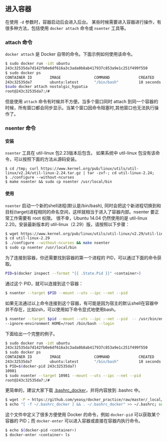 ## 进入容器
在使用 `-d` 参数时，容器启动后会进入后台。
某些时候需要进入容器进行操作，有很多种方法，包括使用 `docker attach` 命令或 `nsenter` 工具等。
### attach 命令
`docker attach` 是 Docker 自带的命令。下面示例如何使用该命令。

```bash
$ sudo docker run -idt ubuntu
243c32535da7d142fb0e6df616a3c3ada0b8ab417937c853a9e1c251f499f550
$ sudo docker ps
CONTAINER ID        IMAGE               COMMAND             CREATED             STATUS              PORTS               NAMES
243c32535da7        ubuntu:latest       "/bin/bash"         18 seconds ago      Up 17 seconds                           nostalgic_hypatia
$sudo docker attach nostalgic_hypatia
root@243c32535da7:/#
```

但是使用 `attach` 命令有时候并不方便。当多个窗口同时 attach 到同一个容器的时候，所有窗口都会同步显示。当某个窗口因命令阻塞时,其他窗口也无法执行操作了。

### nsenter 命令
#### 安装
`nsenter` 工具在 util-linux 包2.23版本后包含。
如果系统中 util-linux 包没有该命令，可以按照下面的方法从源码安装。
```
$ cd /tmp; curl https://www.kernel.org/pub/linux/utils/util-linux/v2.24/util-linux-2.24.tar.gz | tar -zxf-; cd util-linux-2.24;
$ ./configure --without-ncurses
$ make nsenter && sudo cp nsenter /usr/local/bin
```

#### 使用
`nsenter` 启动一个新的shell进程(默认是/bin/bash), 同时会把这个新进程切换到和目标(target)进程相同的命名空间，这样就相当于进入了容器内部。nsenter 要正常工作需要有 root 权限。
很不幸，Ubuntu 14.04 仍然使用的是 util-linux 2.20。安装最新版本的 util-linux（2.29）版，请按照以下步骤：

```bash
$ wget https://www.kernel.org/pub/linux/utils/util-linux/v2.29/util-linux-2.29.tar.xz; tar xJvf util-linux-2.29.tar.xz
$ cd util-linux-2.29
$ ./configure --without-ncurses && make nsenter
$ sudo cp nsenter /usr/local/bin
```

为了连接到容器，你还需要找到容器的第一个进程的 PID，可以通过下面的命令获取。

```bash
PID=$(docker inspect --format "{{ .State.Pid }}" <container>)
```

通过这个 PID，就可以连接到这个容器：

```bash
$ nsenter --target $PID --mount --uts --ipc --net --pid
```

如果无法通过以上命令连接到这个容器，有可能是因为宿主的默认shell在容器中并不存在，比如zsh，可以使用如下命令显式地使用bash。

```bash
$ nsenter --target $pid --mount --uts --ipc --net --pid  -- /usr/bin/env \
--ignore-environment HOME=/root /bin/bash --login
```

下面给出一个完整的例子。

```bash
$ sudo docker run -idt ubuntu
243c32535da7d142fb0e6df616a3c3ada0b8ab417937c853a9e1c251f499f550
$ sudo docker ps
CONTAINER ID        IMAGE               COMMAND             CREATED             STATUS              PORTS               NAMES
243c32535da7        ubuntu:latest       "/bin/bash"         18 seconds ago      Up 17 seconds                           nostalgic_hypatia
$ PID=$(docker-pid 243c32535da7)
10981
$ sudo nsenter --target 10981 --mount --uts --ipc --net --pid
root@243c32535da7:/#
```

更简单的，建议大家下载
[.bashrc_docker](https://github.com/yeasy/docker_practice/raw/master/_local/.bashrc_docker)，并将内容放到 .bashrc 中。

```bash
$ wget -P ~ https://github.com/yeasy/docker_practice/raw/master/_local/.bashrc_docker;
$ echo "[ -f ~/.bashrc_docker ] && . ~/.bashrc_docker" >> ~/.bashrc; source ~/.bashrc
```

这个文件中定义了很多方便使用 Docker 的命令，例如 `docker-pid` 可以获取某个容器的 PID；而 `docker-enter` 可以进入容器或直接在容器内执行命令。

```bash
$ echo $(docker-pid <container>)
$ docker-enter <container> ls
```
